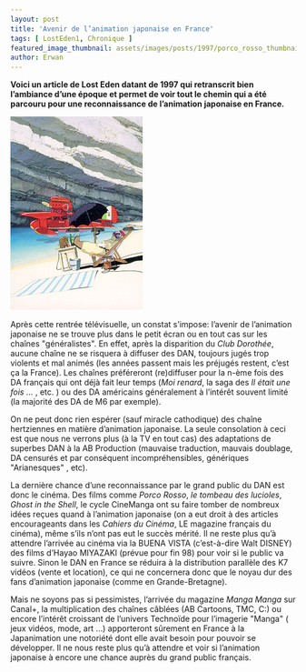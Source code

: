 ```yaml
---
layout: post
title: 'Avenir de l’animation japonaise en France'
tags: [ LostEden1, Chronique ]
featured_image_thumbnail: assets/images/posts/1997/porco_rosso_thumbnail.jpg
author: Erwan
---
```


**Voici un article de Lost Eden datant de 1997 qui retranscrit bien l’ambiance d’une époque et permet de voir tout le chemin qui a été parcouru pour une reconnaissance de l’animation japonaise en France.**

![Porco Rosso](assets/images/posts/1997/porco_rosso.jpg#left) 

Après cette rentrée télévisuelle, un constat s’impose: l’avenir de l’animation japonaise ne se trouve plus dans le petit écran ou en tout cas sur les chaînes "généralistes". En effet, après la disparition du *Club Dorothée*, aucune chaîne ne se risquera à diffuser des DAN, toujours jugés trop violents et mal animés (les années passent mais les préjugés restent, c’est ça la France). Les chaînes préféreront (re)diffuser pour la n-ème fois des DA français qui ont déjà fait leur temps (*Moi renard*, la saga des *Il était une fois …* , etc. ) ou des DA américains généralement à l’intérêt souvent limité (la majorité des DA de M6 par exemple). 

On ne peut donc rien espérer (sauf miracle cathodique) des chaîne hertziennes en matière d’animation japonaise. La seule consolation à ceci est que nous ne verrons plus (à la TV en tout cas) des adaptations de superbes DAN à la AB Production (mauvaise traduction, mauvais doublage, DA censurés et par conséquent incompréhensibles, génériques "Arianesques" , etc). 

La dernière chance d’une reconnaissance par le grand public du DAN est donc le cinéma. Des films comme *Porco Rosso*, *le tombeau des lucioles*, *Ghost in the Shell*, le cycle CineManga ont su faire tomber de nombreux idées reçues quand à l’animation japonaise (on a eut droit à des articles encourageants dans les *Cahiers du Cinéma*, LE magazine français du cinéma), même s’ils n’ont pas eut le succès mérité. Il ne reste plus qu’à attendre l’arrivée au cinéma via la BUENA VISTA (c’est-à-dire Walt DISNEY) des films d’Hayao MIYAZAKI (prévue pour fin 98) pour voir si le public va suivre. Sinon le DAN en France se réduira à la distribution parallèle des K7 vidéos (vente et location), ce qui ne concernera donc que le noyau dur des fans d’animation japonaise (comme en Grande-Bretagne). 

Mais ne soyons pas si pessimistes, l’arrivée du magazine *Manga Manga* sur Canal+, la multiplication des chaînes câblées (AB Cartoons, TMC, C:) ou encore l’intérêt croissant de l’univers Technoïde pour l’imagerie "Manga" ( jeux vidéos, mode, art …) apporteront sûrement en France à la Japanimation une notoriété dont elle avait besoin pour pouvoir se développer. Il ne nous reste plus qu’à attendre et voir si l’animation japonaise à encore une chance auprès du grand public français.